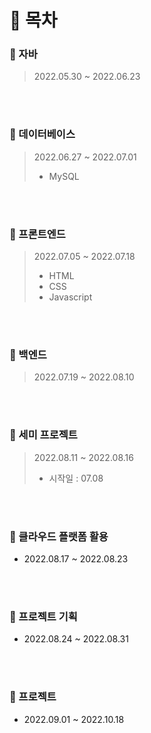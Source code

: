 # :bookmark_tabs: 목차

### :pushpin: 자바

> 2022.05.30 ~ 2022.06.23

<br/>

<br/>

### :pushpin: 데이터베이스

> 2022.06.27 ~ 2022.07.01
>
> - MySQL

<br/>

<br/>

### :pushpin: 프론트엔드

> 2022.07.05 ~ 2022.07.18
>
> - HTML
> - CSS
> - Javascript

<br/>

<br/>

### :pushpin: 백엔드

> 2022.07.19 ~ 2022.08.10

<br/>

<br/>

### :pushpin: 세미 프로젝트

> 2022.08.11 ~ 2022.08.16
>
> - 시작일 : 07.08

<br/>

<br/>

### :pushpin: 클라우드 플랫폼 활용

- 2022.08.17 ~ 2022.08.23

<br/>

<br/>

### :pushpin: 프로젝트 기획

- 2022.08.24 ~ 2022.08.31

<br/>

<br/>

### :pushpin: 프로젝트

- 2022.09.01 ~ 2022.10.18

<br/>

<br/>

